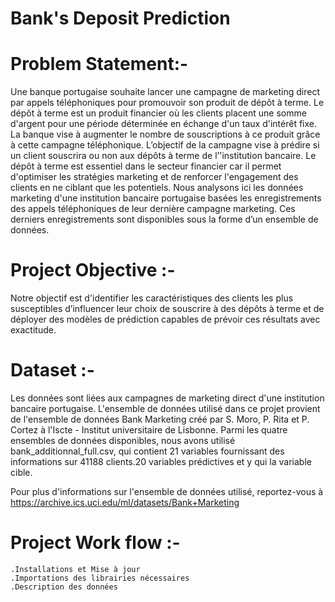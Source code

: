 # Bank's Deposit Prediction

# Problem Statement:-
Une banque portugaise souhaite lancer une campagne de marketing direct par appels téléphoniques pour promouvoir son produit de dépôt à terme. Le dépôt à terme est un produit financier où les clients placent une somme d'argent pour une période déterminée en échange d'un taux d'intérêt fixe. La banque vise à augmenter le nombre de souscriptions à ce produit grâce à cette campagne téléphonique. L’objectif de la campagne vise à prédire si un client souscrira ou non aux dépôts à terme de l’'institution bancaire. 
Le dépôt à terme est essentiel dans le secteur financier car il permet d'optimiser les stratégies marketing et de renforcer l'engagement des clients en ne ciblant que les potentiels. Nous analysons ici les données marketing d'une institution bancaire portugaise basées les enregistrements des appels téléphoniques de leur dernière campagne marketing. Ces derniers enregistrements sont disponibles sous la forme d’un ensemble de données.

# Project Objective :-
Notre objectif est d'identifier les caractéristiques des clients les plus susceptibles d’influencer leur choix de souscrire à des dépôts à terme et de déployer des modèles de prédiction capables de prévoir ces résultats avec exactitude.

# Dataset :-
Les données sont liées aux campagnes de marketing direct d'une institution bancaire portugaise. L'ensemble de données utilisé dans ce projet provient de l'ensemble de données Bank Marketing créé par S. Moro, P. Rita et P. Cortez à l'Iscte - Institut universitaire de Lisbonne. Parmi les quatre ensembles de données disponibles, nous avons utilisé bank_additionnal_full.csv, qui contient 21 variables fournissant des informations sur 41188 clients.20 variables prédictives et y qui la variable cible.
 
Pour plus d'informations sur l'ensemble de données utilisé, reportez-vous à https://archive.ics.uci.edu/ml/datasets/Bank+Marketing

# Project Work flow :-

    .Installations et Mise à jour
    .Importations des librairies nécessaires
    .Description des données